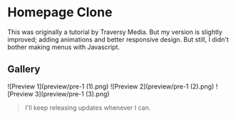 # Homepage Clone

This was originally a tutorial by Traversy Media. But my version is slightly improved; adding animations and better responsive design. But still, I didn't bother making menus with Javascript.

## Gallery

![Preview 1](preview/pre-1 (1).png)
![Preview 2](preview/pre-1 (2).png)
![Preview 3](preview/pre-1 (3).png)

> I'll keep releasing updates whenever I can.
